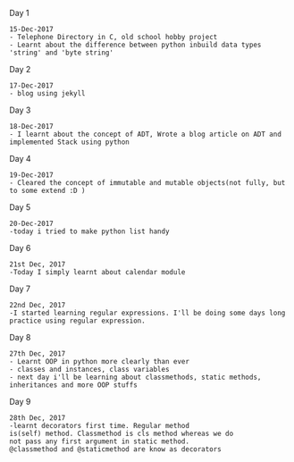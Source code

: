 Day 1

    15-Dec-2017
    - Telephone Directory in C, old school hobby project
    - Learnt about the difference between python inbuild data types 'string' and 'byte string'
    
Day 2

    17-Dec-2017
    - blog using jekyll

Day 3

    18-Dec-2017
    - I learnt about the concept of ADT, Wrote a blog article on ADT and implemented Stack using python

Day 4

    19-Dec-2017
    - Cleared the concept of immutable and mutable objects(not fully, but to some extend :D )
    
    
Day 5

    20-Dec-2017
    -today i tried to make python list handy
    
Day 6

    21st Dec, 2017
    -Today I simply learnt about calendar module
    
Day 7

    22nd Dec, 2017
    -I started learning regular expressions. I'll be doing some days long practice using regular expression.
    
Day 8

    27th Dec, 2017
    - Learnt OOP in python more clearly than ever
    - classes and instances, class variables
    - next day i'll be learning about classmethods, static methods, 
    inheritances and more OOP stuffs
    
Day 9 

    28th Dec, 2017
    -learnt decorators first time. Regular method 
    is(self) method. Classmethod is cls method whereas we do 
    not pass any first argument in static method. 
    @classmethod and @staticmethod are know as decorators